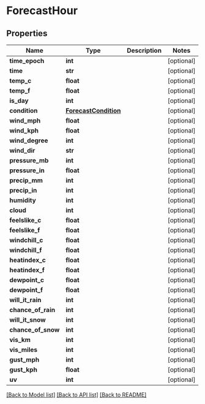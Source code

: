 # ForecastHour

## Properties
Name | Type | Description | Notes
------------ | ------------- | ------------- | -------------
**time_epoch** | **int** |  | [optional] 
**time** | **str** |  | [optional] 
**temp_c** | **float** |  | [optional] 
**temp_f** | **float** |  | [optional] 
**is_day** | **int** |  | [optional] 
**condition** | [**ForecastCondition**](ForecastCondition.md) |  | [optional] 
**wind_mph** | **float** |  | [optional] 
**wind_kph** | **float** |  | [optional] 
**wind_degree** | **int** |  | [optional] 
**wind_dir** | **str** |  | [optional] 
**pressure_mb** | **int** |  | [optional] 
**pressure_in** | **float** |  | [optional] 
**precip_mm** | **int** |  | [optional] 
**precip_in** | **int** |  | [optional] 
**humidity** | **int** |  | [optional] 
**cloud** | **int** |  | [optional] 
**feelslike_c** | **float** |  | [optional] 
**feelslike_f** | **float** |  | [optional] 
**windchill_c** | **float** |  | [optional] 
**windchill_f** | **float** |  | [optional] 
**heatindex_c** | **float** |  | [optional] 
**heatindex_f** | **float** |  | [optional] 
**dewpoint_c** | **float** |  | [optional] 
**dewpoint_f** | **float** |  | [optional] 
**will_it_rain** | **int** |  | [optional] 
**chance_of_rain** | **int** |  | [optional] 
**will_it_snow** | **int** |  | [optional] 
**chance_of_snow** | **int** |  | [optional] 
**vis_km** | **int** |  | [optional] 
**vis_miles** | **int** |  | [optional] 
**gust_mph** | **int** |  | [optional] 
**gust_kph** | **float** |  | [optional] 
**uv** | **int** |  | [optional] 

[[Back to Model list]](../README.md#documentation-for-models) [[Back to API list]](../README.md#documentation-for-api-endpoints) [[Back to README]](../README.md)

